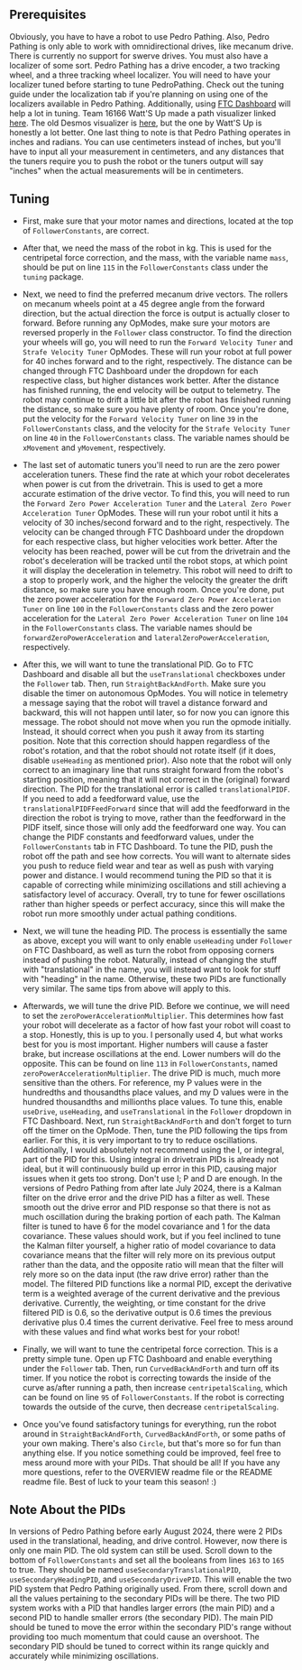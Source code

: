 ## Prerequisites
Obviously, you have to have a robot to use Pedro Pathing. Also, Pedro Pathing is only able to work
with omnidirectional drives, like mecanum drive. There is currently no support for swerve drives.
You must also have a localizer of some sort. Pedro Pathing has a drive encoder, a two tracking wheel,
and a three tracking wheel localizer. You will need to have your localizer tuned before starting to
tune PedroPathing. Check out the tuning guide under the localization tab if you're planning on using one of the
localizers available in Pedro Pathing. Additionally, using [FTC Dashboard](http://192.168.43.1:8080/dash)
will help a lot in tuning. Team 16166 Watt'S Up made a path visualizer linked [here](https://pedro-path-generator.vercel.app).
The old Desmos visualizer is [here](https://www.desmos.com/calculator/3so1zx0hcd), but the one by
Watt'S Up is honestly a lot better.
One last thing to note is that Pedro Pathing operates in inches and radians. You can use centimeters
instead of inches, but you'll have to input all your measurement in centimeters, and any distances
that the tuners require you to push the robot or the tuners output will say "inches" when the actual
measurements will be in centimeters.

## Tuning
* First, make sure that your motor names and directions, located at the top of `FollowerConstants`,
  are correct.

* After that, we need the mass of the robot in kg. This is used for the centripetal force correction,
  and the mass, with the variable name `mass`, should be put on line `115` in the `FollowerConstants`
  class under the `tuning` package.

* Next, we need to find the preferred mecanum drive vectors. The rollers on mecanum wheels point at a
  45 degree angle from the forward direction, but the actual direction the force is output is actually
  closer to forward. Before running any OpModes, make sure your motors are reversed properly in the
  `Follower` class constructor. To find the direction your wheels will go, you will need to run the
  `Forward Velocity Tuner` and `Strafe Velocity Tuner` OpModes. These will run your robot at full
  power for 40 inches forward and to the right, respectively. The distance can be changed through FTC
  Dashboard under the dropdown for each respective class, but higher distances work better. After the
  distance has finished running, the end velocity will be output to telemetry. The robot may continue
  to drift a little bit after the robot has finished running the distance, so make sure you have
  plenty of room. Once you're done, put the velocity for the `Forward Velocity Tuner` on line `39` in
  the `FollowerConstants` class, and the velocity for the `Strafe Velocity Tuner` on line `40` in the
  `FollowerConstants` class. The variable names should be `xMovement` and `yMovement`, respectively.

* The last set of automatic tuners you'll need to run are the zero power acceleration tuners. These
  find the rate at which your robot decelerates when power is cut from the drivetrain. This is used to
  get a more accurate estimation of the drive vector. To find this, you will need to run the
  `Forward Zero Power Acceleration Tuner` and the `Lateral Zero Power Acceleration Tuner` OpModes.
  These will run your robot until it hits a velocity of 30 inches/second forward and to the right,
  respectively. The velocity can be changed through FTC Dashboard under the dropdown for each
  respective class, but higher velocities work better. After the velocity has been reached, power will
  be cut from the drivetrain and the robot's deceleration will be tracked until the robot stops, at
  which point it will display the deceleration in telemetry. This robot will need to drift to a stop
  to properly work, and the higher the velocity the greater the drift distance, so make sure you have
  enough room. Once you're done, put the zero power acceleration for the
  `Forward Zero Power Acceleration Tuner` on line `100` in the `FollowerConstants` class and the zero
  power acceleration for the `Lateral Zero Power Acceleration Tuner` on line `104` in the
  `FollowerConstants` class. The variable names should be `forwardZeroPowerAcceleration` and
  `lateralZeroPowerAcceleration`, respectively.

* After this, we will want to tune the translational PID. Go to FTC Dashboard and disable all but
  the `useTranslational` checkboxes under the `Follower` tab. Then, run `StraightBackAndForth`.
  Make sure you disable the timer on autonomous OpModes. You will notice in telemetry a message saying
  that the robot will travel a distance forward and backward, this will not happen until later, so for
  now you can ignore this message. The robot should not move when you run the opmode initially. Instead,
  it should correct when you push it away from its starting position. Note that this correction should
  happen regardless of the robot's rotation, and that the robot should not rotate itself (if it does,
  disable `useHeading` as mentioned prior). Also note that the robot will only correct to an imaginary line
  that runs straight forward from the robot's starting position, meaning that it will not correct in the
  (original) forward direction. The PID for the translational error is called `translationalPIDF`.
  If you need to add a feedforward value, use the `translationalPIDFFeedForward` since that will add
  the feedforward in the direction the robot is trying to move, rather than the feedforward in the
  PIDF itself, since those will only add the feedforward one way. You can change the PIDF constants
  and feedforward values, under the `FollowerConstants` tab in FTC Dashboard.
  To tune the PID, push the robot off the path and see how corrects. You will want to alternate sides
  you push to reduce field wear and tear as well as push with varying power and distance. I would 
  recommend tuning the PID so that it is capable of correcting while minimizing oscillations and still
  achieving a satisfactory level of accuracy. Overall, try to tune for fewer oscillations rather than
  higher speeds or perfect accuracy, since this will make the robot run more smoothly under actual
  pathing conditions.

* Next, we will tune the heading PID. The process is essentially the same as above, except you will
  want to only enable `useHeading` under `Follower` on FTC Dashboard, as well as turn the robot from
  opposing corners instead of pushing the robot. Naturally, instead of changing the stuff with
  "translational" in the name, you will instead want to look for stuff with "heading" in the name.
  Otherwise, these two PIDs are functionally very similar. The same tips from above will apply to this.

* Afterwards, we will tune the drive PID. Before we continue, we will need to set the
  `zeroPowerAccelerationMultiplier`. This determines how fast your robot will decelerate as a factor
  of how fast your robot will coast to a stop. Honestly, this is up to you. I personally used 4, but
  what works best for you is most important. Higher numbers will cause a faster brake, but increase
  oscillations at the end. Lower numbers will do the opposite. This can be found on line `113` in
  `FollowerConstants`, named `zeroPowerAccelerationMultiplier`. The drive PID is much, much more sensitive than the others. For reference,
  my P values were in the hundredths and thousandths place values, and my D values were in the hundred
  thousandths and millionths place values. To tune this, enable `useDrive`, `useHeading`, and
  `useTranslational` in the `Follower` dropdown in FTC Dashboard. Next, run `StraightBackAndForth`
  and don't forget to turn off the timer on the OpMode. Then, tune the PID following the tips from
  earlier. For this, it is very important to try to reduce oscillations. Additionally, I would
  absolutely not recommend using the I, or integral, part of the PID for this. Using integral in
  drivetrain PIDs is already not ideal, but it will continuously build up error in this PID, causing
  major issues when it gets too strong. Don't use I; P and D are enough. In the versions of Pedro Pathing
  from after late July 2024, there is a Kalman filter on the drive error and the drive PID has a
  filter as well. These smooth out the drive error and PID response so that there is not as much
  oscillation during the braking portion of each path. The Kalman filter is tuned to have 6 for the
  model covariance and 1 for the data covariance. These values should work, but if you feel inclined
  to tune the Kalman filter yourself, a higher ratio of model covariance to data covariance means that
  the filter will rely more on its previous output rather than the data, and the opposite ratio will
  mean that the filter will rely more so on the data input (the raw drive error) rather than the model.
  The filtered PID functions like a normal PID, except the derivative term is a weighted average of the
  current derivative and the previous derivative. Currently, the weighting, or time constant for the
  drive filtered PID is 0.6, so the derivative output is 0.6 times the previous derivative plus 0.4
  times the current derivative. Feel free to mess around with these values and find what works best
  for your robot!

* Finally, we will want to tune the centripetal force correction. This is a pretty simple tune. Open
  up FTC Dashboard and enable everything under the `Follower` tab. Then, run `CurvedBackAndForth`
  and turn off its timer. If you notice the robot is correcting towards the inside of the curve
  as/after running a path, then increase `centripetalScaling`, which can be found on line `95` of
  `FollowerConstants`. If the robot is correcting towards the outside of the curve, then decrease
  `centripetalScaling`.

* Once you've found satisfactory tunings for everything, run the robot around in
  `StraightBackAndForth`, `CurvedBackAndForth`, or some paths of your own making. There's also
  `Circle`, but that's more so for fun than anything else. If you notice something could be improved,
  feel free to mess around more with your PIDs. That should be all! If you have any more questions,
  refer to the OVERVIEW readme file or the README readme file. Best of luck to your team this season! :)

## Note About the PIDs
In versions of Pedro Pathing before early August 2024, there were 2 PIDs used in the translational,
heading, and drive control. However, now there is only one main PID. The old system can still be used.
Scroll down to the bottom of `FollowerConstants` and set all the booleans from lines `163` to `165`
to true. They should be named `useSecondaryTranslationalPID`, `useSecondaryHeadingPID`, and `useSecondaryDrivePID`.
This will enable the two PID system that Pedro Pathing originally used. From there, scroll
down and all the values pertaining to the secondary PIDs will be there. The two PID system works with
a PID that handles larger errors (the main PID) and a second PID to handle smaller errors (the
secondary PID). The main PID should be tuned to move the error within the secondary PID's range
without providing too much momentum that could cause an overshoot. The secondary PID should be tuned
to correct within its range quickly and accurately while minimizing oscillations.
